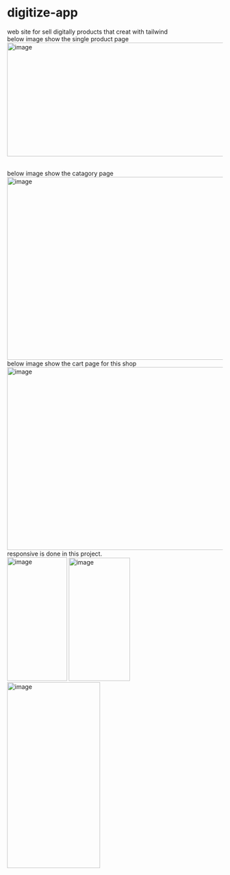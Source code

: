 # digitize-app
web site for sell digitally products that creat with tailwind
<br>
below image show the single product page
<img width="623" height="265" alt="image" src="https://github.com/user-attachments/assets/47a2d5cd-d5bf-4ac6-8d02-dd43351fb933" />

<br>
below image show the catagory page 
<img width="623" height="426" alt="image" src="https://github.com/user-attachments/assets/46ca7d08-fe92-4540-89f5-11d8e686dab2" />

<br>
below image show the cart page for this shop
<br>
<img width="623" height="426" alt="image" src="https://github.com/user-attachments/assets/b2abdbac-0a01-4edf-92de-11b8c0b7545a" />
<br>
responsive is done in this project.
<br>
<img width="140" height="288" alt="image" src="https://github.com/user-attachments/assets/0cca8b07-ef95-4caa-8e95-5fc9963d1c12" />
<img width="143" height="287" alt="image" src="https://github.com/user-attachments/assets/1345ebcf-b198-4bb2-a9f7-f55db6ffc54b" />
<img width="217" height="433" alt="image" src="https://github.com/user-attachments/assets/de406c13-5050-48d3-a264-bc6f1eea29e6" />

